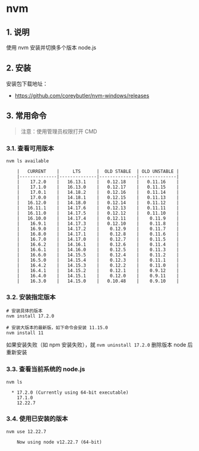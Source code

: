 # nvm

## 1. 说明

使用 nvm 安装并切换多个版本 node.js

## 2. 安装

安装包下载地址：

* https://github.com/coreybutler/nvm-windows/releases

## 3. 常用命令

>注意：使用管理员权限打开 CMD


### 3.1. 查看可用版本

```shell
nvm ls available

    |   CURRENT    |     LTS      |  OLD STABLE  | OLD UNSTABLE |
    |--------------|--------------|--------------|--------------|
    |    17.2.0    |   16.13.1    |   0.12.18    |   0.11.16    |
    |    17.1.0    |   16.13.0    |   0.12.17    |   0.11.15    |
    |    17.0.1    |   14.18.2    |   0.12.16    |   0.11.14    |
    |    17.0.0    |   14.18.1    |   0.12.15    |   0.11.13    |
    |   16.12.0    |   14.18.0    |   0.12.14    |   0.11.12    |
    |   16.11.1    |   14.17.6    |   0.12.13    |   0.11.11    |
    |   16.11.0    |   14.17.5    |   0.12.12    |   0.11.10    |
    |   16.10.0    |   14.17.4    |   0.12.11    |    0.11.9    |
    |    16.9.1    |   14.17.3    |   0.12.10    |    0.11.8    |
    |    16.9.0    |   14.17.2    |    0.12.9    |    0.11.7    |
    |    16.8.0    |   14.17.1    |    0.12.8    |    0.11.6    |
    |    16.7.0    |   14.17.0    |    0.12.7    |    0.11.5    |
    |    16.6.2    |   14.16.1    |    0.12.6    |    0.11.4    |
    |    16.6.1    |   14.16.0    |    0.12.5    |    0.11.3    |
    |    16.6.0    |   14.15.5    |    0.12.4    |    0.11.2    |
    |    16.5.0    |   14.15.4    |    0.12.3    |    0.11.1    |
    |    16.4.2    |   14.15.3    |    0.12.2    |    0.11.0    |
    |    16.4.1    |   14.15.2    |    0.12.1    |    0.9.12    |
    |    16.4.0    |   14.15.1    |    0.12.0    |    0.9.11    |
    |    16.3.0    |   14.15.0    |   0.10.48    |    0.9.10    |
```

### 3.2. 安装指定版本

```shell
# 安装具体的版本
nvm install 17.2.0

# 安装大版本的最新版，如下命令会安装 11.15.0
nvm install 11
```

如果安装失败（如 npm 安装失败），就 `nvm uninstall 17.2.0` 删除版本 node 后重新安装

### 3.3. 查看当前系统的 node.js

```shell
nvm ls

  * 17.2.0 (Currently using 64-bit executable)
    17.1.0
    12.22.7
```

### 3.4. 使用已安装的版本

```shell
nvm use 12.22.7

    Now using node v12.22.7 (64-bit)
```
